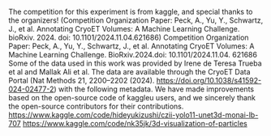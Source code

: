 The competition for this experiment is from kaggle, and special thanks to the organizers! (Competition Organization Paper: Peck, A., Yu, Y., Schwartz, J., et al. Annotating CryoET Volumes: A Machine Learning Challenge. bioRxiv. 2024. doi: 10.1101/2024.11.04.621686)
Competition Organization Paper: Peck, A., Yu, Y., Schwartz, J., et al. Annotating CryoET Volumes: A Machine Learning Challenge. BioRxiv.2024.doi: 10.1101/2024.11.04. 621686
Some of the data used in this work was provided by Irene de Teresa Trueba et al and Mallak Ali et al. The data are available through the CryoET Data Portal (Nat Methods 21, 2200–2202 (2024). https://doi.org/10.1038/s41592-024-02477-2) with the following metadata.
We have made improvements based on the open-source code of kaggleu users, and we sincerely thank the open-source contributors for their contributions.
https://www.kaggle.com/code/hideyukizushi/czii-yolo11-unet3d-monai-lb-707
https://www.kaggle.com/code/nk35jk/3d-visualization-of-particles
